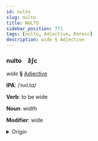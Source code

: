 ```yaml
---
id: nulto
slug: nulto
title: NULTO
sidebar_position: 771
tags: [nulto, Adjective, Koreic]
description: wide § Adjective
---
```


### nulto&emsp;<span kind="abugida">ƨ͊ʃc</span>

*wide* **§** [Adjective](../../tags/Adjective)

**IPA**: /ˈnʌl.tɑ/

**Verb**: to be wide

**Noun**: width

**Modifier**: wide

<details>
    <summary>Origin</summary>
    Korean 넓다 neolda [nʌ̹ɭt͈a̠]<br/>
    <em>Koreic Language Family</em>
</details>